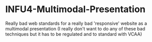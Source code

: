 # INFU4-Multimodal-Presentation

Really bad web standards for a really bad 'responsive' website as a multimodal presentation (I really don't want to do any of these bad techniques but it has to be regulated and to standard with VCAA)